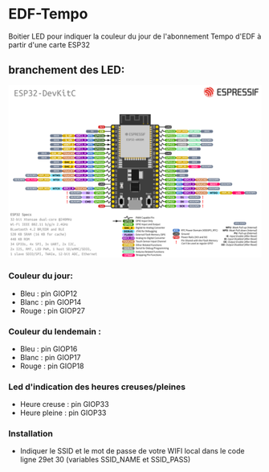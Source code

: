 # EDF-Tempo
Boitier LED pour indiquer la couleur du jour de l'abonnement Tempo d'EDF à partir d'une carte ESP32

## branchement des LED:
![Cover](https://github.com/Bosoochee/EDF-Tempo/blob/main/docs/images/esp32-devkitC-v4-pinout.png)

### Couleur du jour:
   - Bleu :  pin GIOP12
   - Blanc : pin GIOP14
   - Rouge : pin GIOP27

### Couleur du lendemain :
   - Bleu :  pin GIOP16
   - Blanc : pin GIOP17
   - Rouge : pin GIOP18

### Led d'indication des heures creuses/pleines
   - Heure creuse : pin GIOP33
   - Heure pleine : pin GIOP33

### Installation
   - Indiquer le SSID et le mot de passe de votre WIFI local dans le code ligne 29et 30 (variables SSID_NAME et SSID_PASS)
